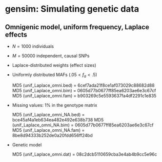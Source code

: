 # gensim: Simulating genetic data

## Omnigenic model, uniform frequency, Laplace effects

* $N = 1000$ individuals
* $M = 50000$ independent, causal SNPs
* Laplace-distributed weights (effect sizes)
* Uniformly distributed MAFs ($.05 < f_a < .5$)

    MD5 (unif_Laplace_omni.bed) = 6cef7ada21f8ce1af073029c88682d88
    MD5 (unif_Laplace_omni.bim) = 0605d77b0677ff85ea6203ae6e3c67cf
    MD5 (unif_Laplace_omni.fam) = b903269c5e5593637fa4df2291c1e835

* Missing values: 1% in the genotype matrix

    MD5 (unif_Laplace_omni_NA.bed) = bce45af4a1eb634ea482e492e638b738
    MD5 (unif_Laplace_omni_NA.bim) = 0605d77b0677ff85ea6203ae6e3c67cf
    MD5 (unif_Laplace_omni_NA.fam) = 8be8d94333b252de0a20fdd656ff24bd

* Genetic model

    MD5 (unif_Laplace_omni.dat) = 08c2dcb5110659cba3e4ab4b9cc5e96c
